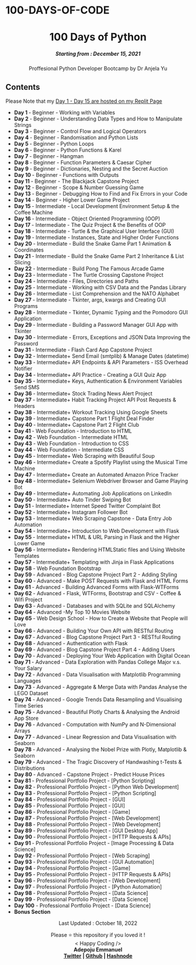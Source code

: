 # 100-DAYS-OF-CODE
<h1 align="center"> 
100 Days of Python
</h1>
<h5 align="center">
Starting from : December 15, 2021
</h5>

<p align="center">
Proffesional Python Developer Bootcamp by Dr Anjela Yu
</p>

## Contents
Please Note that my [Day 1 - Day 15 are hosted on my Replit Page](https://replit.com/@EmmanuelAdepoju?tab=repls)

- <b> Day 1 </b> - Beginner - Working with Variables
- <b> Day 2 </b> - Beginner - Understanding Data Types and How to Manipulate Strings
- <b>Day 3 </b> - Beginner - Control Flow and Logical Operators
- <b>Day 4 </b> - Beginner - Randomisation and Python Lists
- <b>Day 5 </b> - Beginner - Python Loops
- <b>Day 6 </b> - Beginner - Python Functions & Karel
- <b>Day 7 </b> - Beginner - Hangman
- <b>Day 8 </b> - Beginner - Function Parameters & Caesar Cipher
- <b>Day 9 </b> - Beginner - Dictionaries, Nesting and the Secret Auction
- <b>Day 10 </b> - Beginner - Functions with Outputs
- <b>Day 11 </b> - Beginner - The Blackjack Capstone Project
- <b>Day 12 </b>  - Beginner - Scope & Number Guessing Game
- <b>Day 13 </b> - Beginner - Debugging How to Find and Fix Errors in your Code
- <b>Day 14 </b> - Beginner - Higher Lower Game Project
- <b>Day 15 </b> - Intermediate - Local Development Environment Setup & the Coffee Machine
- <b>Day 16 </b>  - Intermediate - Object Oriented Programming (OOP)
- <b>Day 17 </b> - Intermediate - The Quiz Project & the Benefits of OOP
- <b>Day 18 </b> - Intermediate - Turtle & the Graphical User Interface (GUI)
- <b>Day 19 </b> - Intermediate - Instances, State and Higher Order Functions
- <b>Day 20 </b> - Intermediate - Build the Snake Game Part 1 Animation & Coordinates
- <b>Day 21 </b> - Intermediate - Build the Snake Game Part 2 Inheritance & List Slicing
- <b>Day 22 </b> - Intermediate - Build Pong The Famous Arcade Game
- <b>Day 23 </b> - Intermediate - The Turtle Crossing Capstone Project
- <b>Day 24 </b> - Intermediate - Files, Directories and Paths
- <b>Day 25 </b> - Intermediate - Working with CSV Data and the Pandas Library
- <b>Day 26 </b> - Intermediate - List Comprehension and the NATO Alphabet
- <b>Day 27 </b> - Intermediate - Tkinter, args, kwargs and Creating GUI Programs
- <b>Day 28 </b> - Intermediate - Tkinter, Dynamic Typing and the Pomodoro GUI Application
- <b>Day 29 </b> - Intermediate - Building a Password Manager GUI App with Tkinter
- <b>Day 30 </b> - Intermediate - Errors, Exceptions and JSON Data Improving the Password
- <b>Day 31 </b> - Intermediate - Flash Card App Capstone Project
- <b>Day 32 </b> - Intermediate+ Send Email (smtplib) & Manage Dates (datetime)
- <b>Day 33 </b> - Intermediate+ API Endpoints & API Parameters - ISS Overhead Notifier
- <b>Day 34 </b> - Intermediate+ API Practice - Creating a GUI Quiz App
- <b>Day 35 </b> - Intermediate+ Keys, Authentication & Environment Variables Send SMS
- <b>Day 36 </b> - Intermediate+ Stock Trading News Alert Project
- <b>Day 37 </b> - Intermediate+ Habit Tracking Project API Post Requests & Headers
- <b>Day 38 </b> - Intermediate+ Workout Tracking Using Google Sheets
- <b>Day 39 </b> - Intermediate+ Capstone Part 1 Flight Deal Finder
- <b>Day 40 </b> - Intermediate+ Capstone Part 2 Flight Club
- <b>Day 41 </b> - Web Foundation - Introduction to HTML
- <b>Day 42 </b> - Web Foundation - Intermediate HTML
- <b>Day 43 </b> - Web Foundation - Introduction to CSS
- <b>Day 44 </b> - Web Foundation - Intermediate CSS
- <b>Day 45 </b> - Intermediate+ Web Scraping with Beautiful Soup
- <b>Day 46 </b> - Intermediate+ Create a Spotify Playlist using the Musical Time Machine
- <b>Day 47 </b> - Intermediate+ Create an Automated Amazon Price Tracker
- <b>Day 48 </b> - Intermediate+ Selenium Webdriver Browser and Game Playing Bot
- <b>Day 49 </b> - Intermediate+ Automating Job Applications on LinkedIn
- <b>Day 50 </b> - Intermediate+ Auto Tinder Swiping Bot
- <b>Day 51 </b> - Intermediate+ Internet Speed Twitter Complaint Bot
- <b>Day 52 </b> - Intermediate+ Instagram Follower Bot
- <b>Day 53 </b> - Intermediate+ Web Scraping Capstone - Data Entry Job Automation
- <b>Day 54 </b> - Intermediate+ Introduction to Web Development with Flask
- <b>Day 55 </b> - Intermediate+ HTML & URL Parsing in Flask and the Higher Lower Game
- <b>Day 56 </b> - Intermediate+ Rendering HTMLStatic files and Using Website Templates
- <b>Day 57 </b> - Intermediate+ Templating with Jinja in Flask Applications
- <b>Day 58 </b> - Web Foundation Bootstrap
- <b>Day 59 </b> - Advanced - Blog Capstone Project Part 2 - Adding Styling
- <b>Day 60 </b> - Advanced - Make POST Requests with Flask and HTML Forms
- <b>Day 61 </b> - Advanced - Building Advanced Forms with Flask-WTForms
- <b>Day 62 </b> - Advanced - Flask, WTForms, Bootstrap and CSV - Coffee & Wifi Project
- <b>Day 63 </b> - Advanced - Databases and with SQLite and SQLAlchemy
- <b>Day 64 </b> - Advanced -My Top 10 Movies Website
- <b>Day 65 </b> - Web Design School - How to Create a Website that People will Love
- <b>Day 66 </b> - Advanced - Building Your Own API with RESTful Routing
- <b>Day 67 </b> - Advanced - Blog Capstone Project Part 3 - RESTful Routing
- <b>Day 68 </b> - Advanced - Authentication with Flask
- <b>Day 69 </b> - Advanced - Blog Capstone Project Part 4 - Adding Users
- <b>Day 70 </b> - Advanced - Deploying Your Web Application with Digital Ocean
- <b>Day 71 </b> - Advanced - Data Exploration with Pandas College Major v.s. Your Salary
- <b>Day 72 </b> - Advanced - Data Visualisation with Matplotlib Programming Languages
- <b>Day 73 </b> - Advanced - Aggregate & Merge Data with Pandas Analyse the LEGO Dataset
- <b>Day 74 </b> - Advanced - Google Trends Data Resampling and Visualising Time Series
- <b>Day 75 </b> - Advanced - Beautiful Plotly Charts & Analysing the Android App Store
- <b>Day 76 </b> - Advanced - Computation with NumPy and N-Dimensional Arrays
- <b>Day 77 </b> - Advanced - Linear Regression and Data Visualisation with Seaborn
- <b>Day 78 </b> - Advanced - Analysing the Nobel Prize with Plotly, Matplotlib & Seaborn
- <b>Day 79 </b> - Advanced - The Tragic Discovery of Handwashing t-Tests & Distributions
- <b>Day 80 </b> - Advanced - Capstone Project  - Predict House Prices
- <b>Day 81 </b> - Professional Portfolio Project - [Python Scripting]
- <b>Day 82 </b> - Professional Portfolio Project - [Python Web Development]
- <b>Day 83 </b> - Professional Portfolio Project - [Python Scripting]
- <b>Day 84 </b> - Professional Portfolio Project - [GUI]
- <b>Day 85 </b> - Professional Portfolio Project - [GUI]
- <b>Day 86 </b> - Professional Portfolio Project - [Game]
- <b>Day 87 </b> - Professional Portfolio Project - [Web Development]
- <b>Day 88 </b> - Professional Portfolio Project - [Web Development]
- <b>Day 89 </b> - Professional Portfolio Project - [GUI Desktop App]
- <b>Day 90 </b> - Professional Portfolio Project - [HTTP Requests & APIs]
- <b>Day 91 </b> - Professional Portfolio Project - [Image Processing & Data Science]
- <b>Day 92 </b> - Professional Portfolio Project - [Web Scraping]
- <b>Day 93 </b> - Professional Portfolio Project - [GUI Automation]
- <b>Day 94 </b> - Professional Portfolio Project - [Game]
- <b>Day 95 </b> - Professional Portfolio Project - [HTTP Requests & APIs]
- <b>Day 96 </b> - Professional Portfolio Project - [Web Development]
- <b>Day 97 </b> - Professional Portfolio Project - [Python Automation]
- <b>Day 98 </b> - Professional Portfolio Project - [Data Science]
- <b>Day 99 </b> - Professional Portfolio Project - [Data Science]
- <b>Day 100</b>  - Professional Portfolio Project - [Data Science]
- <b>Bonus Section </b>



<p align="center">
Last Updated : October 18, 2022
</p>

<p align="center">
Please ⭐ this repository if you loved it !
<br>
< Happy Coding />
<br>
<b>Adepoju Emmanuel<b>
<br>
<a href="https://twitter.com">Twitter</a> | <a href="https://github.com/RhythmBear">Github</a> | <a href="https://emmanueladepoju.hashnode.dev/">Hashnode</a>
</p>
